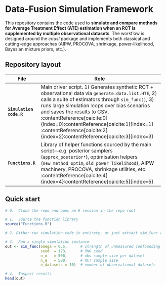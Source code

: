 # Data-Fusion Simulation Framework

This repository contains the code used to **simulate and compare methods for Average Treatment Effect (ATE) estimation when an RCT is supplemented by multiple observational datasets**.  The workflow is designed around the *causl* package and implements both classical and cutting-edge approaches (AIPW, PROCOVA, shrinkage, power-likelihood, Bayesian mixture priors, etc.).

## Repository layout

| File | Role |
|------|------|
| **`Simulation code.R`** | Main driver script. 1) Generates synthetic RCT + observational data via `generate.data.list.HTE`, 2) calls a suite of estimators through `sim_func()`, 3) runs large simulation loops over bias scenarios and saves the results to CSV. :contentReference[oaicite:0]{index=0}:contentReference[oaicite:1]{index=1} :contentReference[oaicite:2]{index=2}:contentReference[oaicite:3]{index=3} |
| **`Functions.R`** | Library of helper functions sourced by the main script—e.g. posterior samplers (`approx_posterior*`), optimisation helpers (`new_method_optim`, `old_power_likelihood`), AIPW machinery, PROCOVA, shrinkage utilities, etc. :contentReference[oaicite:4]{index=4}:contentReference[oaicite:5]{index=5} |

## Quick start

```r
# 0.  Clone the repo and open an R session in the repo root

# 1.  Source the function library
source("Functions.R")

# 2. Either run simulation code in entirety, or just extract sim_func and run that 

# 3.  Run a single simulation instance
out <- sim_func(omega = 0.5,      # strength of unmeasured confounding
                seed  = 123,      # RNG seed
                n_o   = 500,      # obs sample size per dataset
                n_e   = 500,      # RCT sample size
                n_datasets = 10)  # number of observational datasets

# 4.  Inspect results
head(out)


